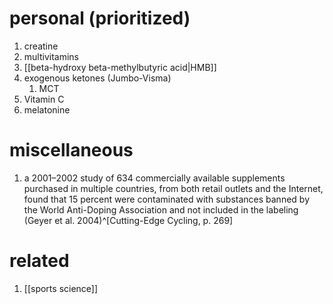 # personal (prioritized)
1. creatine
2. multivitamins
3. [[beta-hydroxy beta-methylbutyric acid|HMB]]
4. exogenous ketones (Jumbo-Visma)
	1. MCT
5. Vitamin C
6. melatonine

# miscellaneous
1. a 2001–2002 study of 634 commercially available supplements purchased in multiple countries, from both retail outlets and the Internet, found that 15 percent were contaminated with substances banned by the World Anti-Doping Association and not included in the labeling (Geyer et al. 2004)^[Cutting-Edge Cycling, p. 269]

# related
1. [[sports science]]